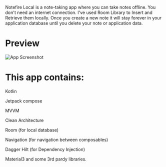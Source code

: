 Notefire Local is a note-taking app where you can take notes offline. You don't need an internet connection. I've used Room Library to Insert and Retrieve them locally. Once you create a new note it will stay forever in your application database until you delete your note or application data.


# Preview

![App Screenshot](https://i.hizliresim.com/becj5f1.png)


# This app contains: 


Kotlin

Jetpack compose

MVVM

Clean Architecture

Room (for local database)

Navigation (for navigation between composables)

Dagger Hilt (for Dependency Injection)

Material3 and some 3rd pardy libraries.
